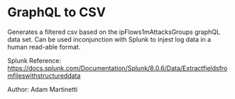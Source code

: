 # GraphQL to CSV

Generates a filtered csv based on the ipFlows1mAttacksGroups graphQL data set. Can be used inconjunction with Splunk to injest log data in a human read-able format. 

Splunk Reference: https://docs.splunk.com/Documentation/Splunk/8.0.6/Data/Extractfieldsfromfileswithstructureddata

Author: Adam Martinetti
